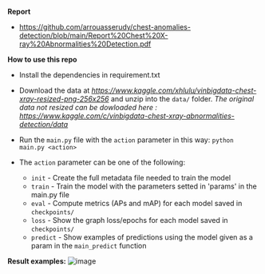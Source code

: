 **Report**
- https://github.com/arrouasserudy/chest-anomalies-detection/blob/main/Report%20Chest%20X-ray%20Abnormalities%20Detection.pdf

**How to use this repo**

- Install the dependencies in requirement.txt
- Download the data at _https://www.kaggle.com/xhlulu/vinbigdata-chest-xray-resized-png-256x256_ and unzip into the `data/` folder. _The original data not resized can be dowloaded here : https://www.kaggle.com/c/vinbigdata-chest-xray-abnormalities-detection/data_
- Run the `main.py` file with the `action` parameter in this way:
```python main.py <action>```
   
- The `action` parameter can be one of the following: 
  - `init` - Create the full metadata file needed to train the model 
  - `train` - Train the model with the parameters setted in 'params' in the main.py file 
  - `eval` - Compute metrics (APs and mAP) for each model saved in `checkpoints/` 
  - `loss` - Show the graph loss/epochs for each model saved in `checkpoints/` 
  - `predict` - Show examples of predictions using the model given as a param in the `main_predict` function 

**Result examples:**
![image](https://user-images.githubusercontent.com/44928800/129338345-4d6d12e7-1c22-4a0c-a698-e5d1f3ed6bb6.png)

